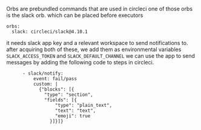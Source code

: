 Orbs are prebundled commands that are used in circleci
one of those orbs is the slack orb.
which can be placed before executors
```
orbs: 
  slack: circleci/slack@4.10.1
```
it needs slack app key and a relevant workspace to send notifications to.
after acquiring both of these, we add them as environmental variables `SLACK_ACCESS_TOKEN` and `SLACK_DEFAULT_CHANNEL`
we can use the app to send messages by adding the following code to steps in circleci.
```
      - slack/notify:
          event: fail/pass
          custom: |
            {"blocks": [{
              "type": "section",
              "fields": [{
                  "type": "plain_text",
                  "text": "text",
                  "emoji": true
                }]}]}
```